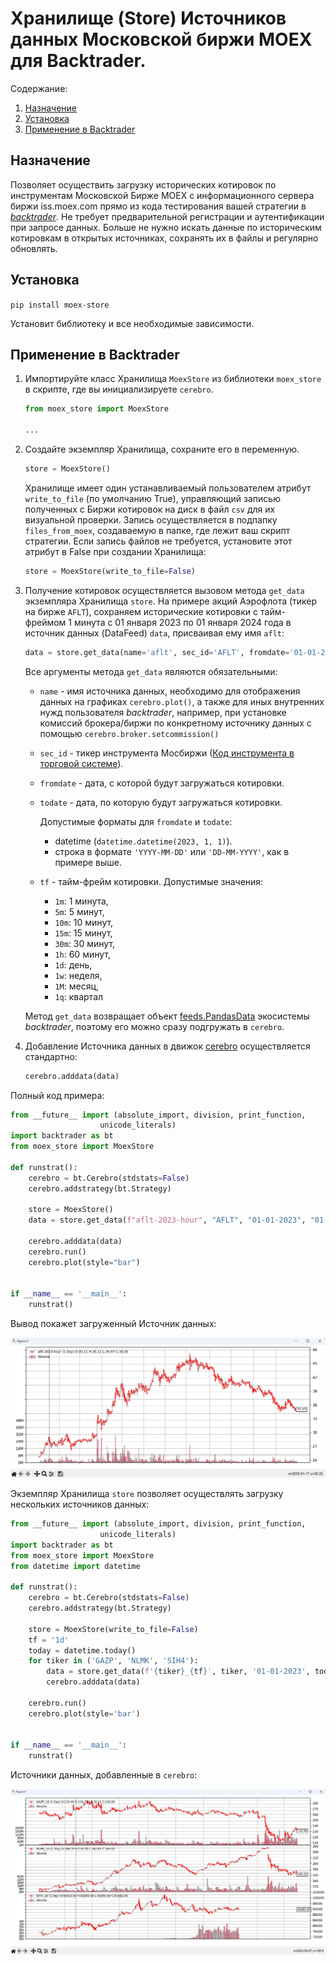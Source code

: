 # Хранилище (Store) Источников данных Московской биржи MOEX для Backtrader.

Содержание:
1. [Назначение](#назначение)
2. [Установка](#установка)
3. [Применение в Backtrader](#применение-в-backtrader)


## Назначение

Позволяет осуществить загрузку исторических котировок по инструментам Московской Бирже MOEX с 
информационного сервера биржи iss.moex.com прямо из кода тестирования вашей стратегии в [_backtrader_](https://www.backtrader.ru/). Не требует предварительной регистрации и аутентификации при запросе данных.
Больше не нужно искать данные по историческим котировкам в открытых источниках, сохранять их в файлы и регулярно 
обновлять. 

## Установка

   ```pip install moex-store```

Установит библиотеку и все необходимые зависимости.

## Применение в Backtrader

1. Импортируйте класс Хранилища `MoexStore` из библиотеки `moex_store` в скрипте, где вы инициализируете `cerebro`.
   
   ```python
   from moex_store import MoexStore
   
   ...
   ```
   
2. Создайте экземпляр Хранилища, сохраните его в переменную.

   ```python
   store = MoexStore()
   ```
   
   Хранилище имеет один устанавливаемый пользователем атрибут `write_to_file` (по умолчанию True), управляющий записью 
   полученных с Биржи котировок на диск в файл `csv` для их визуальной проверки. Запись осуществляется в подпапку 
   `files_from_moex`, создаваемую в папке, где лежит ваш скрипт стратегии. Если запись файлов не требуется, установите 
   этот атрибут в False при создании Хранилища:  

   ```python
   store = MoexStore(write_to_file=False)
   ```
   
3. Получение котировок осуществляется вызовом метода `get_data` экземпляра Хранилища `store`. На примере акций Аэрофлота 
   (тикер на бирже `AFLT`), сохраняем исторические котировки с тайм-фреймом 1 минута с 01 января 2023 по 01 января 2024 
   года в источник данных (DataFeed) `data`, присваивая ему имя `aflt`:

   ```python
   data = store.get_data(name='aflt', sec_id='AFLT', fromdate='01-01-2023', todate='01-01-2024', tf='1m')
   ```
   
   Все аргументы метода `get_data` являются обязательными:

   - `name` - имя источника данных, необходимо для отображения данных на графиках `cerebro.plot()`, а также для 
   иных внутренних нужд пользователя _backtrader_, например, при установке комиссий брокера/биржи по конкретному 
   источнику данных с помощью `cerebro.broker.setcommission()`

   - `sec_id` - тикер инструмента Мосбиржи ([Код инструмента в торговой системе](https://www.moex.com/ru/spot/issues.aspx)).

   - `fromdate` - дата, с которой будут загружаться котировки.

   - `todate` - дата, по которую будут загружаться котировки.

       Допустимые форматы для `fromdate` и `todate`:
       - datetime (`datetime.datetime(2023, 1, 1)`).
       - строка в формате `'YYYY-MM-DD'` или `'DD-MM-YYYY'`, как в примере выше.

   - `tf` - тайм-фрейм котировки. Допустимые значения:

      - `1m`: 1 минута, 
      - `5m`: 5 минут, 
      - `10m`: 10 минут, 
      - `15m`: 15 минут, 
      - `30m`: 30 минут, 
      - `1h`: 60 минут, 
      - `1d`: день, 
      - `1w`: неделя, 
      - `1M`: месяц, 
      - `1q`: квартал

   Метод `get_data` возвращает объект [feeds.PandasData](https://www.backtrader.ru/docu/datafeed/datafeed_pandas/) 
   экосистемы _backtrader_, поэтому его можно сразу подгружать в `cerebro`.


4. Добавление Источника данных в движок [cerebro](https://www.backtrader.ru/docu/cerebro/cerebro/) осуществляется 
стандартно:

   ```python
   cerebro.adddata(data)
   ```

Полный код примера:

```python
from __future__ import (absolute_import, division, print_function,
                    unicode_literals)
import backtrader as bt
from moex_store import MoexStore

def runstrat():
    cerebro = bt.Cerebro(stdstats=False)
    cerebro.addstrategy(bt.Strategy)

    store = MoexStore()
    data = store.get_data(f"aflt-2023-hour", "AFLT", "01-01-2023", "01-01-2024", "1h")

    cerebro.adddata(data)
    cerebro.run()
    cerebro.plot(style="bar")


if __name__ == '__main__':
    runstrat()
```

Вывод покажет загруженный Источник данных:

![pict1.png](https://github.com/Celeevo/moex_store/blob/master/pict1.png?raw=true)

Экземпляр Хранилища `store` позволяет осуществлять загрузку нескольких источников данных:

```python
from __future__ import (absolute_import, division, print_function,
                    unicode_literals)
import backtrader as bt
from moex_store import MoexStore
from datetime import datetime

def runstrat():
    cerebro = bt.Cerebro(stdstats=False)
    cerebro.addstrategy(bt.Strategy)

    store = MoexStore(write_to_file=False)
    tf = '1d'
    today = datetime.today()
    for tiker in ('GAZP', 'NLMK', 'SIH4'):
        data = store.get_data(f'{tiker}_{tf}', tiker, '01-01-2023', today, tf)
        cerebro.adddata(data)

    cerebro.run()
    cerebro.plot(style='bar')


if __name__ == '__main__':
    runstrat()
```

Источники данных, добавленные в `cerebro`:

![pict2.png](https://github.com/Celeevo/moex_store/blob/master/pict2.png?raw=true)







